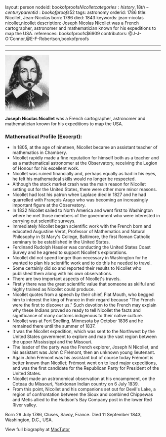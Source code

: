 layout: person
nodeid: bookofproofs$Nicollet
categories: history,18th-century
parentid: bookofproofs$52
tags: astronomy
orderid: 1786
title: Nicollet, Jean-Nicolas
born: 1786
died: 1843
keywords: jean-nicolas nicollet,nicollet
description: Joseph Nicolas Nicollet was a French cartographer, astronomer and mathematician known for his expeditions to map the USA.
references: bookofproofs$6909
contributors: @J-J-O'Connor,@E-F-Robertson,bookofproofs

---



---

![Nicollet.jpg](https://github.com/bookofproofs/bookofproofs.github.io/blob/main/_sources/_assets/images/portraits/Nicollet.jpg?raw=true)

**Joseph Nicolas Nicollet** was a French cartographer, astronomer and mathematician known for his expeditions to map the USA.

### Mathematical Profile (Excerpt):
* In 1805, at the age of nineteen, Nicollet became an assistant teacher of mathematics in Chambery.
* Nicollet rapidly made a fine reputation for himself both as a teacher and as a mathematical astronomer at the Observatory, receiving the Legion of Honour for his excellent work.
* Nicollet was ruined financially and, perhaps equally as bad in his eyes, he felt his mathematical skills would no longer be respected.
* Although the stock market crash was the main reason for Nicollet setting out for the United States, there were other more minor reasons.
* Nicollet had lost his patron when Laplace died in 1827 and he had quarrelled with François Arago who was becoming an increasingly important figure at the Observatory.
* In 1832 Nicollet sailed to North America and went first to Washington where he met those members of the government who were interested in carrying out scientific surveys.
* Immediately Nicollet began scientific work with the French born and educated Augustine Verot, Professor of Mathematics and Natural Philosophy in St Mary's College, Baltimore, the first Roman Catholic seminary to be established in the United States.
* Ferdinand Rudolph Hassler was conducting the United States Coast Survey and he agreed to support Nicollet's explorations.
* Nicollet did not spend longer than necessary in Washington for he wanted to plan his scientific work and to do this he needed to travel.
* Some certainly did so and reported their results to Nicollet who published them along with his own observations.
* There are two important aspects of Nicollet's travels.
* Firstly there was the great scientific value that someone as skilful and highly trained as Nicollet could produce.
* Nicollet quotes from a speech by their chief, Flat Mouth, who begged him to interest the king of France in their regard because "The French were the first to discover us." Such devotion to the French may explain why these Indians proved so ready to tell Nicollet the facts and significance of many customs indigenous to their native culture.
* Nicollet was at Fort Snelling, Minnesota by October 1836 and he remained there until the summer of 1837.
* It was the Nicollet expedition, which was sent to the Northwest by the United States government to explore and map the vast region between the upper Mississippi and the Missouri.
* The leader of the party was the French explorer, Joseph N Nicollet, and his assistant was John C Frémont, then an unknown young lieutenant.
* Again John Frémont was his assistant but of course today Frémont is better known than Nicollet; Frémont went on to lead major expeditions, and was the first candidate for the Republican Party for President of the United States.
* Nicollet made an astronomical observation at his encampment, on the Coteau du Missouri, Yanktonan Indian country on 6 July 1839.
* From this point, Nicollet and his companions set out for Devil's Lake, a region of confrontation between the Sioux and combined Chippewas and Metis allied to the Hudson's Bay Company post in the lower Red River valley.

Born 29 July 1786, Cluses, Savoy, France. Died 11 September 1843, Washington, D.C., USA.

View full biography at [MacTutor](https://mathshistory.st-andrews.ac.uk/Biographies/Nicollet/)
